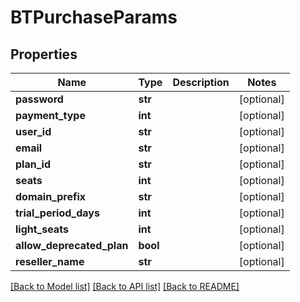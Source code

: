 # BTPurchaseParams

## Properties
Name | Type | Description | Notes
------------ | ------------- | ------------- | -------------
**password** | **str** |  | [optional] 
**payment_type** | **int** |  | [optional] 
**user_id** | **str** |  | [optional] 
**email** | **str** |  | [optional] 
**plan_id** | **str** |  | [optional] 
**seats** | **int** |  | [optional] 
**domain_prefix** | **str** |  | [optional] 
**trial_period_days** | **int** |  | [optional] 
**light_seats** | **int** |  | [optional] 
**allow_deprecated_plan** | **bool** |  | [optional] 
**reseller_name** | **str** |  | [optional] 

[[Back to Model list]](../README.md#documentation-for-models) [[Back to API list]](../README.md#documentation-for-api-endpoints) [[Back to README]](../README.md)



